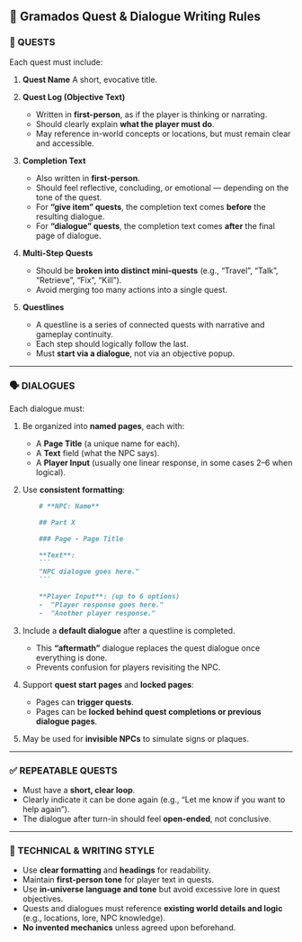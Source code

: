 ## 📜 **Gramados Quest & Dialogue Writing Rules**

### 🧭 QUESTS

Each quest must include:

1. **Quest Name**
   A short, evocative title.

2. **Quest Log (Objective Text)**

   * Written in **first-person**, as if the player is thinking or narrating.
   * Should clearly explain **what the player must do**.
   * May reference in-world concepts or locations, but must remain clear and accessible.

3. **Completion Text**

   * Also written in **first-person**.
   * Should feel reflective, concluding, or emotional — depending on the tone of the quest.
   * For **“give item” quests**, the completion text comes **before** the resulting dialogue.
   * For **“dialogue” quests**, the completion text comes **after** the final page of dialogue.

4. **Multi-Step Quests**

   * Should be **broken into distinct mini-quests** (e.g., “Travel”, “Talk”, “Retrieve”, “Fix”, “Kill”).
   * Avoid merging too many actions into a single quest.

5. **Questlines**

   * A questline is a series of connected quests with narrative and gameplay continuity.
   * Each step should logically follow the last.
   * Must **start via a dialogue**, not via an objective popup.

---

### 🗣️ DIALOGUES

Each dialogue must:

1. Be organized into **named pages**, each with:

   * A **Page Title** (a unique name for each).
   * A **Text** field (what the NPC says).
   * A **Player Input** (usually one linear response, in some cases 2–6 when logical).

2. Use **consistent formatting**:

    ```markdown
        # **NPC: Name**

        ## Part X

        ### Page - Page Title

        **Text**:
        ```
        "NPC dialogue goes here."
        ```

        **Player Input**: (up to 6 options)
        -  "Player response goes here."
        -  "Another player response."
    ```

3. Include a **default dialogue** after a questline is completed.

   * This **“aftermath”** dialogue replaces the quest dialogue once everything is done.
   * Prevents confusion for players revisiting the NPC.

4. Support **quest start pages** and **locked pages**:

   * Pages can **trigger quests**.
   * Pages can be **locked behind quest completions or previous dialogue pages**.

5. May be used for **invisible NPCs** to simulate signs or plaques.

---

### ✅ REPEATABLE QUESTS

* Must have a **short, clear loop**.
* Clearly indicate it can be done again (e.g., “Let me know if you want to help again”).
* The dialogue after turn-in should feel **open-ended**, not conclusive.

---

### 🔧 TECHNICAL & WRITING STYLE

* Use **clear formatting** and **headings** for readability.
* Maintain **first-person tone** for player text in quests.
* Use **in-universe language and tone** but avoid excessive lore in quest objectives.
* Quests and dialogues must reference **existing world details and logic** (e.g., locations, lore, NPC knowledge).
* **No invented mechanics** unless agreed upon beforehand.
